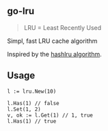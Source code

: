 ## go-lru
> LRU =  Least Recently Used

Simpl, fast LRU cache algorithm

Inspired by the [hashlru algorithm](https://github.com/dominictarr/hashlru#algorithm).

## Usage
```
l := lru.New(10)

l.Has(1) // false
l.Set(1, 2)
v, ok := l.Get(1) // 1, true
l.Has(1) // true
```